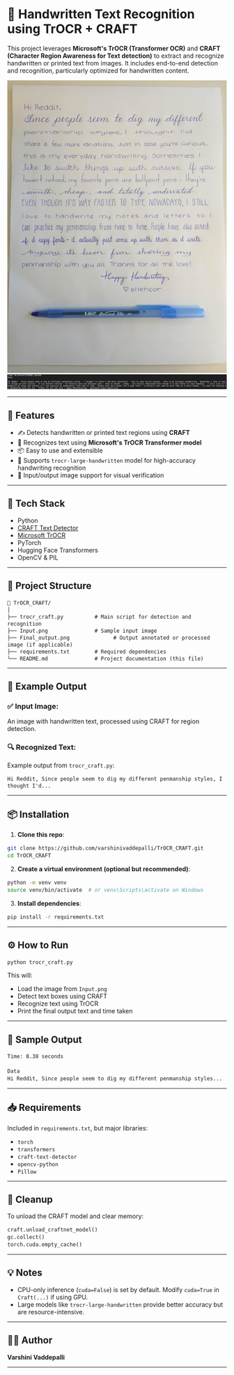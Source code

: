 
# 📝 Handwritten Text Recognition using TrOCR + CRAFT

This project leverages **Microsoft's TrOCR (Transformer OCR)** and **CRAFT (Character Region Awareness for Text detection)** to extract and recognize handwritten or printed text from images. It includes end-to-end detection and recognition, particularly optimized for handwritten content.

![Input Image Sample](./Input.png)
![Output Image Sample](./Final_output.png)

---

## 🚀 Features

- ✍️ Detects handwritten or printed text regions using **CRAFT**
- 🤖 Recognizes text using **Microsoft's TrOCR Transformer model**
- 📦 Easy to use and extensible
- 🧠 Supports `trocr-large-handwritten` model for high-accuracy handwriting recognition
- 📸 Input/output image support for visual verification

---

## 🧰 Tech Stack

- Python
- [CRAFT Text Detector](https://github.com/clovaai/CRAFT-pytorch)
- [Microsoft TrOCR](https://huggingface.co/microsoft/trocr-large-handwritten)
- PyTorch
- Hugging Face Transformers
- OpenCV & PIL

---

## 📂 Project Structure

```
📁 TrOCR_CRAFT/
│
├── trocr_craft.py          # Main script for detection and recognition
├── Input.png               # Sample input image
├── Final_output.png              # Output annotated or processed image (if applicable)
├── requirements.txt        # Required dependencies
└── README.md               # Project documentation (this file)
```

---

## 📸 Example Output

### ✅ Input Image:
An image with handwritten text, processed using CRAFT for region detection.

### 🔍 Recognized Text:
Example output from `trocr_craft.py`:
```
Hi Reddit, Since people seem to dig my different penmanship styles, I thought I'd...
```

---

## 📦 Installation

1. **Clone this repo**:
```bash
git clone https://github.com/varshinivaddepalli/TrOCR_CRAFT.git
cd TrOCR_CRAFT
```

2. **Create a virtual environment (optional but recommended)**:
```bash
python -m venv venv
source venv/bin/activate  # or venv\Scripts\activate on Windows
```

3. **Install dependencies**:
```bash
pip install -r requirements.txt
```

---

## ⚙️ How to Run

```bash
python trocr_craft.py
```

This will:
- Load the image from `Input.png`
- Detect text boxes using CRAFT
- Recognize text using TrOCR
- Print the final output text and time taken

---

## 🧪 Sample Output

```bash
Time: 8.38 seconds

Data
Hi Reddit, Since people seem to dig my different penmanship styles...
```

---

## 📥 Requirements

Included in `requirements.txt`, but major libraries:
- `torch`
- `transformers`
- `craft-text-detector`
- `opencv-python`
- `Pillow`

---

## 🧹 Cleanup

To unload the CRAFT model and clear memory:

```python
craft.unload_craftnet_model()
gc.collect()
torch.cuda.empty_cache()
```

---

## 💡 Notes

- CPU-only inference (`cuda=False`) is set by default. Modify `cuda=True` in `Craft(...)` if using GPU.
- Large models like `trocr-large-handwritten` provide better accuracy but are resource-intensive.

---

## 🧑‍💻 Author

**Varshini Vaddepalli**  

---
